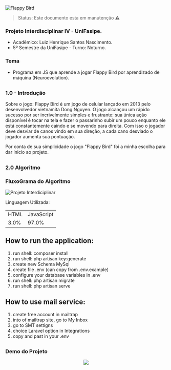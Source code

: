 ![Flappy Bird](https://user-images.githubusercontent.com/57970582/176053345-b352b552-5702-46e2-93ac-16bbd98f5df5.png)

> Status: Este documento esta em manutenção ⚠️

### Projeto Interdisciplinar IV - UniFasipe.
+ Acadêmico: Luiz Henrique Santos Nascimento.
+ 5º Semestre da UniFasipe - Turno: Noturno.

### Tema
+ Programa em JS que aprende a jogar Flappy Bird por aprendizado de máquina (Neuroevolution).
##

### 1.0 - Introdução

Sobre o jogo: Flappy Bird é um jogo de celular lançado em 2013 pelo desenvolvedor vietnamita Dong Nguyen. O jogo alcançou um rápido sucesso por ser incrivelmente simples e frustrante: sua única ação disponível é tocar na tela e fazer o passarinho subir um pouco enquanto ele está constantemente caindo e se movendo para direita. Com isso o jogador deve desviar de canos vindo em sua direção, a cada cano desviado o jogador aumenta sua pontuação.

Por conta de sua simplicidade o jogo "Flappy Bird" foi a minha escolha para dar inicio ao projeto.
##

### 2.0 Algoritmo


### FluxoGrama do Algoritmo 
![Projeto Interdiciplinar](https://user-images.githubusercontent.com/57970582/176508140-4db59f7a-9759-4531-b03a-a376400a4e21.png)

Linguagem Utilizada:
<table>
  <tr>
    <td>HTML</td>
    <td>JavaScript</td>
  </tr>
  <tr>
    <td>3.0%</td>
    <td>97.0%</td>
  </tr>
</table>

## How to run the application:

1) run shell: composer install
2) run shell: php artisan key:generate
3) create new Schema MySql
4) create file .env (can copy from .env.example)
5) configure your database variables in .env
6) run shell: php artisan migrate
7) run shell: php artisan serve

## How to use mail service:

1) create free account in mailtrap
2) into of mailtrap site, go to My Inbox
3) go to SMT settigns
4) choice Laravel option in Integrations
5) copy and past in your .env
##
### Demo do Projeto
<center><img src="![Projeto Interdiciplinar](https://user-images.githubusercontent.com/57970582/176513065-fc651a27-bcbf-4a27-821b-20b07f0e8ac2.gif)"></center>
